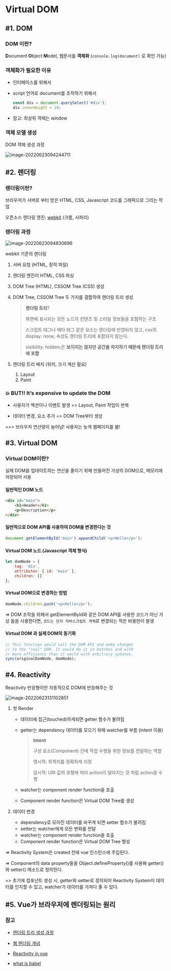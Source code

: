 # Virtual DOM

## #1. DOM

###  DOM 이란?

**D**ocument **O**bject **M**odel, 웹문서를 **객체화** (`console.log(document)` 로 확인 가능)

### 객체화가 필요한 이유

* 인터페이스를 위해서

* script 언어로 document를 조작하기 위해서

  ```javascript
  const div = document.querySelect('#div');
  div.innerHeight = 10;
  ```

* 참고: 최상위 객체는 window

### 객체 모델 생성

DOM 객체 생성 과정

![image-20220623094244711](C:\Users\sbkim\AppData\Roaming\Typora\typora-user-images\image-20220623094244711.png)

## #2. 렌더링

### 렌더링이란?

브라우저가 서버로 부터 받은 HTML, CSS, Javascript 코드를 그래픽으로 그리는 작업

오픈소스 렌더링 엔진: [webkit](https://webkit.org/) (크롬, 사파리)

### 렌더링 과정

![image-20220623094830696](C:\Users\sbkim\AppData\Roaming\Typora\typora-user-images\image-20220623094830696.png)

webkit 기준의 렌더링

1. 서버 요청 (HTML, 정적 파일)

2. 렌더링 엔진이 HTML, CSS 파싱

3. DOM Tree (HTML), CSSOM Tree (CSS) 생성

4. DOM Tree, CSSOM Tree 두 가지를 결합하여 렌더링 트리 생성

   > **렌더링 트리**?
   >
   > 화면에 표시되는 모든 노드의 컨텐츠 및 스타일 정보들을 포함하는 구조
   >
   > 
   >
   > 스크립트 태그나 메타 태그 같은 요소는 렌더링에 반영되지 않고, css의 display: none; 속성도 렌더링 트리에 포함되지 않는다.
   >
   > visibility: hidden;은 **보이지는 않지만 공간을 차지하기 때문에 렌더링 트리에 포함**

5. 렌더링 트리 배치 (위치, 크기 계산 필요)

   1. Layout
   2. Paint

### 💥 BUT!! It’s expensive to update the DOM

* 사용자가 액션이나 이벤트 발생 => Layout, Paint 작업이 반복

* 데이터 변경, 요소 추가 => DOM Tree부터 생성

==> 브라우저 연산량이 늘어남! 사용자는 늦게 웹페이지를 봄!

## #3. Virtual DOM

### Virtual DOM이란?

실제 DOM을 업데이트하는 연산을 줄이기 위해 만들어진 가상의 DOM으로, 메모리에 저장되어 사용

#### 일반적인 DOM 노드

```html
<div id="main">
    <h1>Header</h1>
    <p>Description</p>
</div>
```

#### 일반적으로 DOM API를 사용하여 DOM을 변경한다는 것

```javascript
document.getElementById('main').appendChild('<p>Hello</p>');
```

#### Virtual DOM 노드 (Javascript 객체 형식)

```javascript
let domNode = {
    tag: 'div',
    attributes: { id: 'main' },
    children: []
};
```

#### Virtual DOM으로 변경하는 방법

```javascript
domNode.children.push('<p>Hello</p>');
```

=> DOM 조작을 위해서 getElementById와 같은 DOM API를 사용한 코드가 아닌 가상 돔을 사용한다면, `코드는 단지 자바스크립트 객체`로 변경되는 적은 비용만이 발생

#### Virtual DOM 과 실제 DOM의 동기화

```javascript
// This function would call the DOM API and make changes
// to the "real" DOM. It would do it in batches and with
// more efficiency than it would with arbitrary updates.
sync(originalDomNode, domNode);
```



## #4. Reactivity

Reactivity 반응형이란 자동적으로 DOM에 반응해주는 것

![image-20220623131102851](C:\Users\sbkim\AppData\Roaming\Typora\typora-user-images\image-20220623131102851.png)

1. 첫 Render

   - 데이터에 접근(touched)하게되면 getter 함수가 불려짐

   - getter는 dependency 데이터를 모으기 위해 watcher를 부름 (intent 이용)

     > **Intent**
     >
     > 구성 요소(Component) 간에 작업 수행을 위한 정보를 전달하는 역할
     >
     > 명시적: 목적지를 정확하게 지정
     >
     > 암시적: URI 값의 유형에 따라 action이 달라지는 것 처럼 action을 수행

   - watcher는 component render function을 호출

   - Component render function은 Virtual DOM Tree를 생성

2. 데이터 변경

   - dependency로 모아진 데이터를 바꾸게 되면 setter 함수가 불려짐
   - setter는 watcher에게 모든 변화를 전달
   - watcher는 component render function을 호출
   - Component render function은 Virtual DOM Tree 형성

=> Reactivity System은 created 전에 vue 인스턴스에 주입된다.

=> Component의 data property들을 Object.defineProperty()를 사용해 getter()와 setter() 메소드로 정의한다.

=> 초기에 컴포넌트 생성 시, getter와 setter로 정의되어 Reactivity System이 데이터를 인지할 수 있고, watcher가 데이터를 가져다 줄 수 있다.

## #5. Vue가 브라우저에 렌더링되는 원리





### 참고

* [렌더링 트리 생성 과정](https://hyojin96.tistory.com/m/entry/%EB%B8%8C%EB%9D%BC%EC%9A%B0%EC%A0%80%EC%9D%98-%EB%A0%8C%EB%8D%94%EB%A7%81-%EA%B3%BC%EC%A0%95-Render-Tree%EC%99%80-DOM-Tree%EC%9D%98-%EC%B0%A8%EC%9D%B4%EC%A0%90)

* [웹 렌더링 개념](https://pinokio0702.tistory.com/362)

* [Reactivity in vue](https://deepsource.io/blog/reactivity-in-vue/)
* [what is babel](https://bravenamme.github.io/2020/02/12/what-is-babel/)